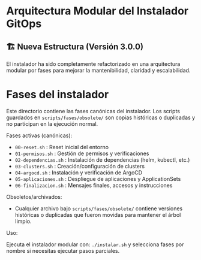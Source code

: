 # Arquitectura Modular del Instalador GitOps

## 🏗️ Nueva Estructura (Versión 3.0.0)

El instalador ha sido completamente refactorizado en una arquitectura modular por fases para mejorar la mantenibilidad, claridad y escalabilidad.

# Fases del instalador

Este directorio contiene las fases canónicas del instalador. Los scripts
guardados en `scripts/fases/obsolete/` son copias históricas o duplicadas y no
participan en la ejecución normal.

Fases activas (canónicas):

- `00-reset.sh`         : Reset inicial del entorno
- `01-permisos.sh`      : Gestión de permisos y verificaciones
- `02-dependencias.sh`  : Instalación de dependencias (helm, kubectl, etc.)
- `03-clusters.sh`      : Creación/configuración de clusters
- `04-argocd.sh`        : Instalación y verificación de ArgoCD
- `05-aplicaciones.sh`  : Despliegue de aplicaciones y ApplicationSets
- `06-finalizacion.sh`  : Mensajes finales, accesos y instrucciones

Obsoletos/archivados:

- Cualquier archivo bajo `scripts/fases/obsolete/` contiene versiones
  históricas o duplicadas que fueron movidas para mantener el árbol limpio.

Uso:

Ejecuta el instalador modular con: `./instalar.sh` y selecciona fases por
nombre si necesitas ejecutar pasos parciales.
